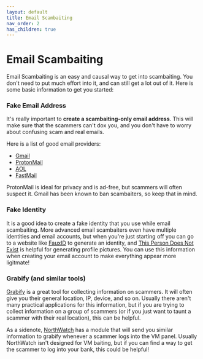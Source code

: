 ```yaml
---
layout: default
title: Email Scambaiting
nav_order: 2
has_children: true
---
```


# Email Scambaiting
Email Scambaiting is an easy and causal way to get into scambaiting.  You don't need to put much effort into it, and can still get a lot out of it.  Here is some basic information to get you started:

### Fake Email Address
It's really important to **create a scambaiting-only email address**.  This will make sure that the scammers can't dox you, and you don't have to worry about confusing scam and real emails.

Here is a list of good email providers:

- [Gmail](https://gmail.com)
- [ProtonMail](https://protonmail.com)
- [AOL](https://aol.com)
- [FastMail](https://fastmail.fm)

ProtonMail is ideal for privacy and is ad-free, but scammers will often suspect it.  Gmail has been known to ban scambaiters, so keep that in mind.

### Fake Identity
It is a good idea to create a fake identity that you use while email scambaiting.  More advanced email scambaiters even have multiple identities and email accounts, but when you're just starting off you can go to a website like [FauxID](https://fauxid.com/) to generate an identity, and [This Person Does Not Exist](https://thispersondoesnotexist.com/) is helpful for generating profile pictures.  You can use this information when creating your email account to make everything appear more ligitmate!

### Grabify (and similar tools)
[Grabify](https://grabify.link) is a great tool for collecting information on scammers.  It will often give you their general location, IP, device, and so on.  Usually there aren't many practical applications for this information, but if you are trying to collect information on a group of scammers (or if you just want to taunt a scammer with their real location), this can be helpful.

As a sidenote, [NorthWatch](https://north.watch) has a module that will send you similar information to grabify whenever a scammer logs into the VM panel.  Usually NorthWatch isn't designed for VM baiting, but if you can find a way to get the scammer to log into your bank, this could be helpful!
